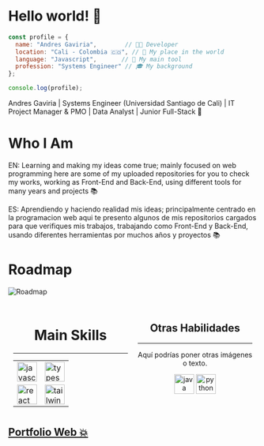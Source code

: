# Hello world! 👋

```javascript
const profile = {
  name: "Andres Gaviria",        // 🧑‍💻 Developer
  location: "Cali - Colombia 🇨🇴", // 📍 My place in the world
  language: "Javascript",       // 🚀 My main tool
  profession: "Systems Engineer" // 🎓 My background
};

console.log(profile);
```

Andres Gaviria | Systems Engineer (Universidad Santiago de Cali) | IT Project Manager & PMO | Data Analyst | Junior Full-Stack 🫡


# Who I Am

EN: Learning and making my ideas come true; mainly focused on web programming here are some of my uploaded repositories for you to check my works, working as Front-End and Back-End, using different tools for many years and projects 📚

ES: Aprendiendo y haciendo realidad mis ideas; principalmente centrado en la programacion web aqui te presento algunos de mis repositorios cargados para que verifiques mis trabajos, trabajando como Front-End y Back-End, usando diferentes herramientas por muchos años y proyectos 📚


# Roadmap

![Roadmap](https://res.cloudinary.com/duwosb0hu/image/upload/v1747353246/roadmap_camilo_dark_tdtokg.png)

<div style="display: flex;">
  <div style="flex: 1; text-align: center; padding: 10px;">
    <h1>Main Skills</h1>
    <hr> <table style="margin: 0 auto;">
      <tr>
        <td><img src="https://cdn.jsdelivr.net/gh/devicons/devicon/icons/javascript/javascript-original.svg" height="40" alt="javascript logo" /></td>
        <td><img src="https://cdn.jsdelivr.net/gh/devicons/devicon/icons/typescript/typescript-original.svg" height="40" alt="typescript logo" /></td>
      </tr>
      <tr>
        <td><img src="https://cdn.jsdelivr.net/gh/devicons/devicon/icons/react/react-original.svg" height="40" alt="react logo" /></td>
        <td><img src="https://cdn.jsdelivr.net/gh/devicons/devicon/icons/tailwindcss/tailwindcss-original-wordmark.svg" height="40" alt="tailwindcss logo" /></td>
      </tr>
    </table>
  </div>
  <div style="flex: 1; text-align: center; padding: 10px;">
    <h2>Otras Habilidades</h2>
    <hr>
    <p>Aquí podrías poner otras imágenes o texto.</p>
    <img src="https://cdn.jsdelivr.net/gh/devicons/devicon/icons/java/java-original.svg" height="40" alt="java logo" />
    <img src="https://cdn.jsdelivr.net/gh/devicons/devicon/icons/python/python-original.svg" height="40" alt="python logo" />
  </div>
</div>

## [Portfolio Web 💥](https://portafolio-eisi.vercel.app/)
